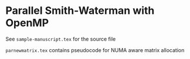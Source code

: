 # Parallel Smith-Waterman with OpenMP

See `sample-manuscript.tex` for the source file

`parnewmatrix.tex` contains pseudocode for NUMA aware matrix allocation
